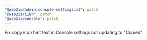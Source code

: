```yaml
---
"@wso2is/admin.console-settings.v1": patch
"@wso2is/i18n": patch
"@wso2is/console": patch
---
```


Fix copy icon hint text in Console settings not updating to "Copied"
